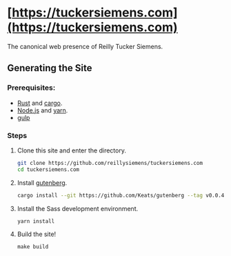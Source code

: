 # [https://tuckersiemens.com](https://tuckersiemens.com)

The canonical web presence of Reilly Tucker Siemens.

## Generating the Site

### Prerequisites:
- [Rust] and [cargo].
- [Node.js] and [yarn].
- [gulp]

### Steps
1. Clone this site and enter the directory.
   ```bash
   git clone https://github.com/reillysiemens/tuckersiemens.com
   cd tuckersiemens.com
   ```
2. Install [gutenberg].
   ```bash
   cargo install --git https://github.com/Keats/gutenberg --tag v0.0.4
   ```
3. Install the Sass development environment.
   ```bash
   yarn install
   ```
4. Build the site!
   ```
   make build
   ```

[Rust]: https://www.rust-lang.org
[cargo]: https://crates.io/install
[Node.js]: https://nodejs.org
[yarn]: https://yarnpkg.com
[gulp]: http://gulpjs.com
[gutenberg]: https://github.com/Keats/gutenberg
